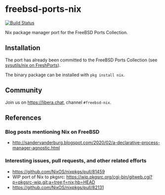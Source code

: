 freebsd-ports-nix
=================

[![Build Status](https://api.cirrus-ci.com/github/0mp/freebsd-ports-nix.svg)](https://cirrus-ci.com/github/0mp/freebsd-ports-nix)

Nix package manager port for the FreeBSD Ports Collection.

Installation
------------

The port has already been committed to the FreeBSD Ports Collection (see [sysutils/nix on FreshPorts](https://www.freshports.org/sysutils/nix/)).

The binary package can be installed with `pkg install nix`.

Community
---------

Join us on https://libera.chat, channel `#freebsd-nix`.

References
----------

### Blog posts mentioning Nix on FreeBSD

-	http://sandervanderburg.blogspot.com/2020/02/a-declarative-process-manager-agnostic.html

### Interesting issues, pull requests, and other related efforts

-	https://github.com/NixOS/nixpkgs/pull/81459
-	WIP port of Nix to pkgsrc: https://wip.pkgsrc.org/cgi-bin/gitweb.cgi?p=pkgsrc-wip.git;a=tree;f=nix;hb=HEAD
- https://github.com/NixOS/nixpkgs/pull/82131
